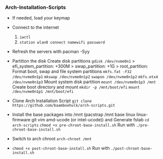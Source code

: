 ### Arch-Installation-Scripts

  - If needed, load your keymap
  - Connect to the internet
      1. `iwctl`
      2. `station wlan0 connect namewifi password`

  - Refresh the servers with pacman -Syy
  - Partition the disk
      Create disk partitions
        `gdisk /dev/nvme0n1`
          > efi_system_partition: +300M
          > swap_partition: +1G 
          > root_partition: 
      Format boot, swap and file system partitions 
        `mkfs.fat -F32 /dev/nvme0n1p1`
        `mkswap /dev/nvme0n1p2`
        `swapon /dev/nvme0n1p2`
        `mkfs.etx4 /dev/nvme0n1p3`
      Mount system disk partition
        `mount /dev/nvme0n1p3 /mnt`
      Create boot directory and mount 
        `mkdir -p /mnt/boot/efi`
        `mount /dev/nvme0n1p1 /mnt/boot/efi`
  - Clone Arch Installation Script 
      `git clone https://github.com/baamboohulk/arch-scripts.git`
  - Install the base packages into /mnt (pacstrap /mnt base linux linux-firmware git vim amd-ucode (or intel-ucode)) and Generate fstab
      `cd arch-scripts`
      `chmod +x pre-chroot-base-install.sh`
      Run with `./pre-chroot-base-install.sh`
  - Switch to arch chroot 
      `arch-chroot /mnt`
  - 
      `chmod +x post-chroot-base-install.sh`
      Run with `./post-chroot-base-install.sh`



